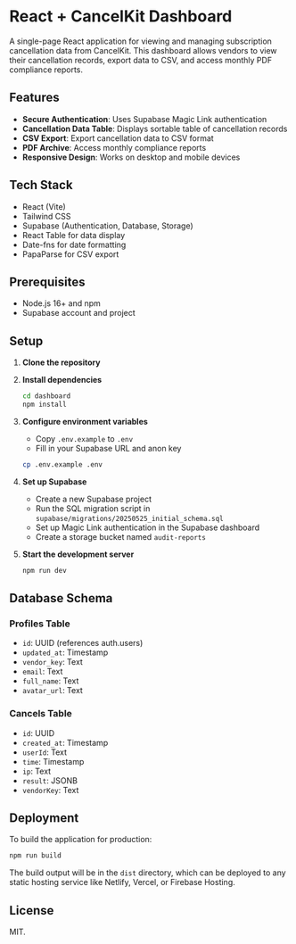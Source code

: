 # React + CancelKit Dashboard

A single-page React application for viewing and managing subscription cancellation data from CancelKit. This dashboard allows vendors to view their cancellation records, export data to CSV, and access monthly PDF compliance reports.

## Features

- **Secure Authentication**: Uses Supabase Magic Link authentication
- **Cancellation Data Table**: Displays sortable table of cancellation records
- **CSV Export**: Export cancellation data to CSV format
- **PDF Archive**: Access monthly compliance reports
- **Responsive Design**: Works on desktop and mobile devices

## Tech Stack

- React (Vite)
- Tailwind CSS
- Supabase (Authentication, Database, Storage)
- React Table for data display
- Date-fns for date formatting
- PapaParse for CSV export

## Prerequisites

- Node.js 16+ and npm
- Supabase account and project

## Setup

1. **Clone the repository**

2. **Install dependencies**
   ```bash
   cd dashboard
   npm install
   ```

3. **Configure environment variables**
   - Copy `.env.example` to `.env`
   - Fill in your Supabase URL and anon key
   ```bash
   cp .env.example .env
   ```

4. **Set up Supabase**
   - Create a new Supabase project
   - Run the SQL migration script in `supabase/migrations/20250525_initial_schema.sql`
   - Set up Magic Link authentication in the Supabase dashboard
   - Create a storage bucket named `audit-reports`

5. **Start the development server**
   ```bash
   npm run dev
   ```

## Database Schema

### Profiles Table
- `id`: UUID (references auth.users)
- `updated_at`: Timestamp
- `vendor_key`: Text
- `email`: Text
- `full_name`: Text
- `avatar_url`: Text

### Cancels Table
- `id`: UUID
- `created_at`: Timestamp
- `userId`: Text
- `time`: Timestamp
- `ip`: Text
- `result`: JSONB
- `vendorKey`: Text

## Deployment

To build the application for production:

```bash
npm run build
```

The build output will be in the `dist` directory, which can be deployed to any static hosting service like Netlify, Vercel, or Firebase Hosting.

## License

MIT.
